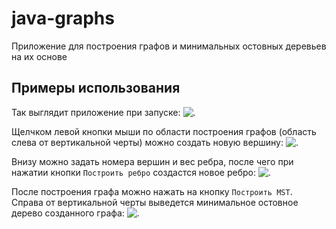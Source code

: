 # java-graphs

Приложение для построения графов и минимальных остовных деревьев на их основе

## Примеры использования

Так выглядит приложение при запуске:
![.](https://i.ibb.co/B2xXNgT/graph-1.png)

Щелчком левой кнопки мыши по области построения графов (область слева от вертикальной черты) можно создать новую вершину:
![.](https://i.ibb.co/2sJX0w2/graph-2.png)

Внизу можно задать номера вершин и вес ребра, после чего при нажатии кнопки `Построить ребро` создастся новое ребро:
![.](https://i.ibb.co/2YB3Cxs/graph-3.png)

После построения графа можно нажать на кнопку `Построить MST`. Справа от вертикальной черты выведется минимальное остовное дерево созданного графа:
![.](https://i.ibb.co/fCCkhDR/graph-4.png)
